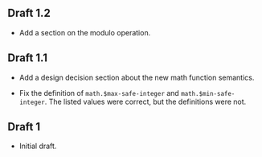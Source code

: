 ## Draft 1.2

* Add a section on the modulo operation.

## Draft 1.1

* Add a design decision section about the new math function semantics.

* Fix the definition of `math.$max-safe-integer` and `math.$min-safe-integer`.
  The listed values were correct, but the definitions were not.

## Draft 1

* Initial draft.
